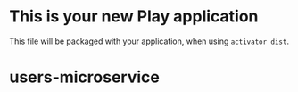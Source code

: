 This is your new Play application
=================================

This file will be packaged with your application, when using `activator dist`.
# users-microservice
